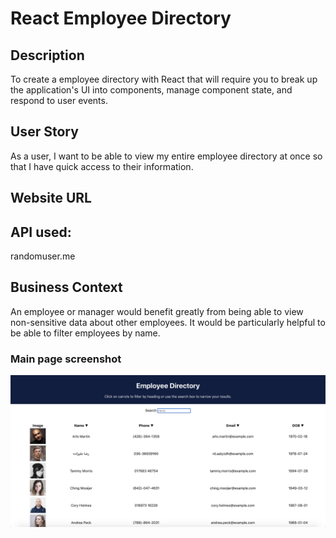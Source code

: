 # React Employee Directory

## Description
To create a employee directory with React that will require you to break up the application's UI into components, manage component state, and respond to user events.

## User Story
As a user, I want to be able to view my entire employee directory at once so that I have quick access to their information.

## Website URL

## API used:
randomuser.me

## Business Context
An employee or manager would benefit greatly from being able to view non-sensitive data about other employees. It would be particularly helpful to be able to filter employees by name.

### Main page screenshot

![alt text](/src/directory_pic.png)